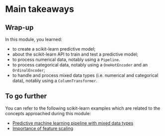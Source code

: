 # Main takeaways

## Wrap-up

<!-- Quick wrap-up for the module -->

In this module, you learned:

- to create a scikit-learn predictive model;
- about the scikit-learn API to train and test a predictive model;
- to process numerical data, notably using a `Pipeline`.
- to process categorical data, notably using a `OneHotEncoder` and an
  `OrdinalEncoder`;
- to handle and process mixed data types (i.e. numerical and
  categorical data), notably using a `ColumnTransformer`.

## To go further

<!-- Some extra links of content to go further -->

You can refer to the following scikit-learn examples which are related to
the concepts approached during this module:

- [Predictive machine learning pipeline with mixed data types](https://scikit-learn.org/stable/auto_examples/compose/plot_column_transformer_mixed_types.html#sphx-glr-auto-examples-compose-plot-column-transformer-mixed-types-py)
- [Importance of feature scaling](https://scikit-learn.org/stable/auto_examples/preprocessing/plot_scaling_importance.html#sphx-glr-auto-examples-preprocessing-plot-scaling-importance-py)
